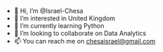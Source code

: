 - 👋 Hi, I’m @Israel-Chesa
- 👀 I’m interested in United Kingdom
- 🌱 I’m currently learning Python
- 💞️ I’m looking to collaborate on Data Analytics
- 📫 You can reach me on chesaisrael@gmail.com
